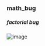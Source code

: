 ### math_bug

##### factorial bug

![image](https://github.com/lahbabic/math_bug/blob/main/picture0.jpg)
